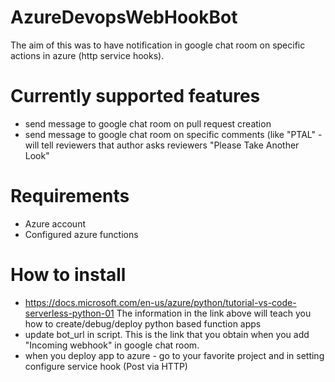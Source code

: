 # AzureDevopsWebHookBot

The aim of this was to have notification in google chat room on specific actions in azure (http service hooks).

# Currently supported features
   - send message to google chat room on pull request creation
   - send message to google chat room on specific comments (like "PTAL" - will tell reviewers that author asks reviewers "Please Take Another Look"

# Requirements
  - Azure account
  - Configured azure functions 
  
# How to install
 - https://docs.microsoft.com/en-us/azure/python/tutorial-vs-code-serverless-python-01 
   The information in the link above will teach you how to create/debug/deploy python based function apps
 - update bot_url in script. This is the link that you obtain when you add "Incoming webhook" in google chat room.
 - when you deploy app to azure - go to your favorite project and in setting configure service hook (Post via HTTP)
